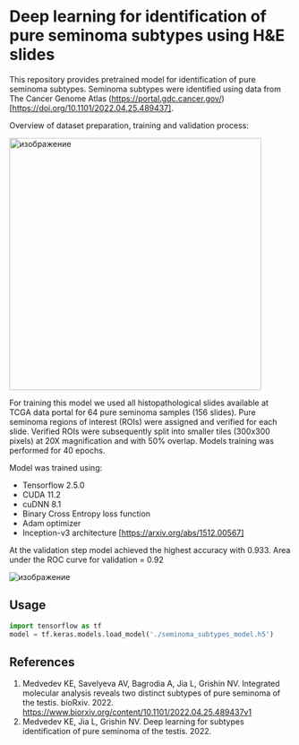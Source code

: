# Deep learning for identification of pure seminoma subtypes using H&E slides

This repository provides pretrained model for identification of pure seminoma subtypes. Seminoma subtypes were identified using data from The Cancer Genome Atlas (https://portal.gdc.cancer.gov/) [https://doi.org/10.1101/2022.04.25.489437].

Overview of dataset preparation, training and validation process:

<img width="450" alt="изображение" src="https://user-images.githubusercontent.com/95879893/167447521-6b29153e-2596-4931-9a10-af597747da6e.png">


For training this model we used all histopathological slides available at TCGA data portal for 64 pure seminoma samples (156 slides). Pure seminoma regions of interest (ROIs) were assigned and verified for each slide. Verified ROIs were subsequently split into smaller tiles (300x300 pixels) at 20X magnification and with 50% overlap. Models training was performed for 40 epochs.

Model was trained using:
- Tensorflow 2.5.0
- CUDA 11.2 
- cuDNN 8.1
- Binary Cross Entropy loss function
- Adam optimizer 
- Inception-v3 architecture [https://arxiv.org/abs/1512.00567]

At the validation step model achieved the highest accuracy with 0.933.
Area under the ROC curve for validation = 0.92

![изображение](https://user-images.githubusercontent.com/95879893/167448397-e625b17c-fa6d-487f-b0fe-7e4bb245d7a9.png)

## Usage

```python
import tensorflow as tf
model = tf.keras.models.load_model('./seminoma_subtypes_model.h5')
```

## References
1. Medvedev KE, Savelyeva AV, Bagrodia A, Jia L, Grishin NV. Integrated molecular analysis reveals two distinct subtypes of pure seminoma of the testis. bioRxiv. 2022. https://www.biorxiv.org/content/10.1101/2022.04.25.489437v1
2. Medvedev KE, Jia L, Grishin NV. Deep learning for subtypes identification of pure seminoma of the testis. 2022.



